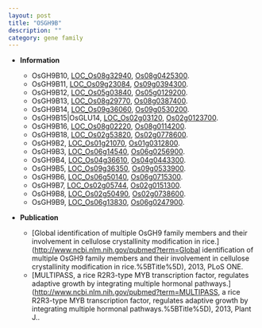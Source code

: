 ```yaml
---
layout: post
title: "OSGH9B"
description: ""
category: gene family
---
```


* **Information**  
    + OsGH9B10, [LOC_Os08g32940](http://rice.plantbiology.msu.edu/cgi-bin/ORF_infopage.cgi?orf=LOC_Os08g32940), [Os08g0425300](http://rapdb.dna.affrc.go.jp/viewer/gbrowse_details/irgsp1?name=Os08g0425300).
    + OsGH9B11, [LOC_Os09g23084](http://rice.plantbiology.msu.edu/cgi-bin/ORF_infopage.cgi?orf=LOC_Os09g23084), [Os09g0394300](http://rapdb.dna.affrc.go.jp/viewer/gbrowse_details/irgsp1?name=Os09g0394300).
    + OsGH9B12, [LOC_Os05g03840](http://rice.plantbiology.msu.edu/cgi-bin/ORF_infopage.cgi?orf=LOC_Os05g03840), [Os05g0129200](http://rapdb.dna.affrc.go.jp/viewer/gbrowse_details/irgsp1?name=Os05g0129200).
    + OsGH9B13, [LOC_Os08g29770](http://rice.plantbiology.msu.edu/cgi-bin/ORF_infopage.cgi?orf=LOC_Os08g29770), [Os08g0387400](http://rapdb.dna.affrc.go.jp/viewer/gbrowse_details/irgsp1?name=Os08g0387400).
    + OsGH9B14, [LOC_Os09g36060](http://rice.plantbiology.msu.edu/cgi-bin/ORF_infopage.cgi?orf=LOC_Os09g36060), [Os09g0530200](http://rapdb.dna.affrc.go.jp/viewer/gbrowse_details/irgsp1?name=Os09g0530200).
    + OsGH9B15|OsGLU14, [LOC_Os02g03120](http://rice.plantbiology.msu.edu/cgi-bin/ORF_infopage.cgi?orf=LOC_Os02g03120), [Os02g0123700](http://rapdb.dna.affrc.go.jp/viewer/gbrowse_details/irgsp1?name=Os02g0123700).
    + OsGH9B16, [LOC_Os08g02220](http://rice.plantbiology.msu.edu/cgi-bin/ORF_infopage.cgi?orf=LOC_Os08g02220), [Os08g0114200](http://rapdb.dna.affrc.go.jp/viewer/gbrowse_details/irgsp1?name=Os08g0114200).
    + OsGH9B18, [LOC_Os02g53820](http://rice.plantbiology.msu.edu/cgi-bin/ORF_infopage.cgi?orf=LOC_Os02g53820), [Os02g0778600](http://rapdb.dna.affrc.go.jp/viewer/gbrowse_details/irgsp1?name=Os02g0778600).
    + OsGH9B2, [LOC_Os01g21070](http://rice.plantbiology.msu.edu/cgi-bin/ORF_infopage.cgi?orf=LOC_Os01g21070), [Os01g0312800](http://rapdb.dna.affrc.go.jp/viewer/gbrowse_details/irgsp1?name=Os01g0312800).
    + OsGH9B3, [LOC_Os06g14540](http://rice.plantbiology.msu.edu/cgi-bin/ORF_infopage.cgi?orf=LOC_Os06g14540), [Os06g0256900](http://rapdb.dna.affrc.go.jp/viewer/gbrowse_details/irgsp1?name=Os06g0256900).
    + OsGH9B4, [LOC_Os04g36610](http://rice.plantbiology.msu.edu/cgi-bin/ORF_infopage.cgi?orf=LOC_Os04g36610), [Os04g0443300](http://rapdb.dna.affrc.go.jp/viewer/gbrowse_details/irgsp1?name=Os04g0443300).
    + OsGH9B5, [LOC_Os09g36350](http://rice.plantbiology.msu.edu/cgi-bin/ORF_infopage.cgi?orf=LOC_Os09g36350), [Os09g0533900](http://rapdb.dna.affrc.go.jp/viewer/gbrowse_details/irgsp1?name=Os09g0533900).
    + OsGH9B6, [LOC_Os06g50140](http://rice.plantbiology.msu.edu/cgi-bin/ORF_infopage.cgi?orf=LOC_Os06g50140), [Os06g0715300](http://rapdb.dna.affrc.go.jp/viewer/gbrowse_details/irgsp1?name=Os06g0715300).
    + OsGH9B7, [LOC_Os02g05744](http://rice.plantbiology.msu.edu/cgi-bin/ORF_infopage.cgi?orf=LOC_Os02g05744), [Os02g0151300](http://rapdb.dna.affrc.go.jp/viewer/gbrowse_details/irgsp1?name=Os02g0151300).
    + OsGH9B8, [LOC_Os02g50490](http://rice.plantbiology.msu.edu/cgi-bin/ORF_infopage.cgi?orf=LOC_Os02g50490), [Os02g0738600](http://rapdb.dna.affrc.go.jp/viewer/gbrowse_details/irgsp1?name=Os02g0738600).
    + OsGH9B9, [LOC_Os06g13830](http://rice.plantbiology.msu.edu/cgi-bin/ORF_infopage.cgi?orf=LOC_Os06g13830), [Os06g0247900](http://rapdb.dna.affrc.go.jp/viewer/gbrowse_details/irgsp1?name=Os06g0247900).

* **Publication**  
    + [Global identification of multiple OsGH9 family members and their involvement in cellulose crystallinity modification in rice.](http://www.ncbi.nlm.nih.gov/pubmed?term=Global identification of multiple OsGH9 family members and their involvement in cellulose crystallinity modification in rice.%5BTitle%5D), 2013, PLoS ONE.
    + [MULTIPASS, a rice R2R3-type MYB transcription factor, regulates adaptive growth by integrating multiple hormonal pathways.](http://www.ncbi.nlm.nih.gov/pubmed?term=MULTIPASS, a rice R2R3-type MYB transcription factor, regulates adaptive growth by integrating multiple hormonal pathways.%5BTitle%5D), 2013, Plant J..



